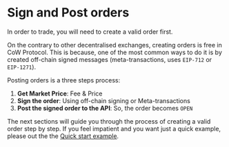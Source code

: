 # Sign and Post orders

In order to trade, you will need to create a valid order first.

On the contrary to other decentralised exchanges, creating orders is free in CoW Protocol. This is because, one of the most common ways to do it is by created off-chain signed messages (meta-transactions, uses `EIP-712` or `EIP-1271`).

Posting orders is a three steps process:

1. **Get Market Price**: Fee & Price
2. **Sign the order**: Using off-chain signing or Meta-transactions
3. **Post the signed order to the API**: So, the order becomes `OPEN`

The next sections will guide you through the process of creating a valid order step by step. If you feel impatient and you want just a quick example, please out the the [Quick start example](https://github.com/cowprotocol/cow-sdk/blob/main/examples/cra/src/pages/quickStart/index.tsx).

